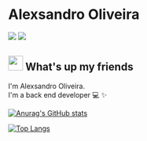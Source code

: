 # Alexsandro Oliveira
<a href="https://www.linkedin.com/in/alexsandrosfo/"><img src="https://img.shields.io/badge/linkedin-0077B5.svg?style=for-the-badge&logo=linkedin&logoColor=white"></a>
<a href="mailto:alexsandro.sfo@gmail.com"><img src="https://img.shields.io/badge/e‑mail-D14836.svg?style=for-the-badge&logo=GMail&logoColor=white"></a>

## <img src="https://media.giphy.com/media/hvRJCLFzcasrR4ia7z/giphy.gif" width="30px"> What's up my friends
I'm Alexsandro Oliveira.<br>
I'm a back end developer 💻 ✨

[![Anurag's GitHub stats](https://github-readme-stats.vercel.app/api?username=alexsfo)](https://github.com/anuraghazra/github-readme-stats)

[![Top Langs](https://github-readme-stats.vercel.app/api/top-langs/?username=alexsfo=compact)](https://github.com/anuraghazra/github-readme-stats)
